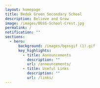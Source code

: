 ```yaml
---
layout: homepage
title: Bedok Green Secondary School
description: Believe and Grow
image: /images/BGSS-School-Crest.jpg
permalink: /
notification: ""
sections:
  - hero:
      background: /images/bgssgif (1).gif
      key_highlights:
        - title: Announcements
          description: ""
          url: /announcements/
        - title: Useful Links
          description: ""
          url: /links/
---
```

